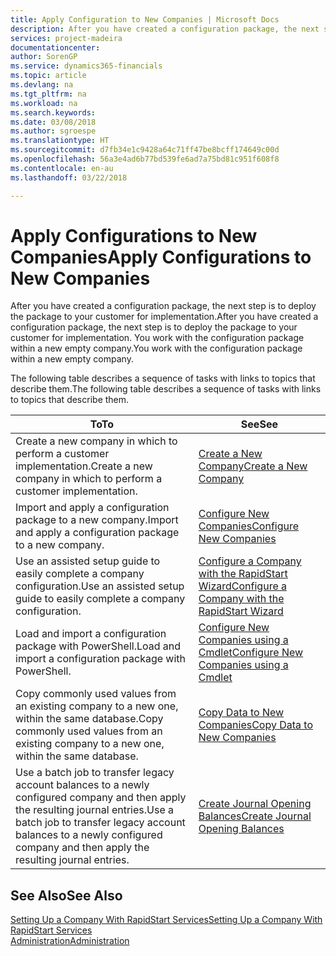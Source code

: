 ```yaml
---
title: Apply Configuration to New Companies | Microsoft Docs
description: After you have created a configuration package, the next step is to deploy the package to your customer for implementation. You use the configuration with a new empty company.
services: project-madeira
documentationcenter: 
author: SorenGP
ms.service: dynamics365-financials
ms.topic: article
ms.devlang: na
ms.tgt_pltfrm: na
ms.workload: na
ms.search.keywords: 
ms.date: 03/08/2018
ms.author: sgroespe
ms.translationtype: HT
ms.sourcegitcommit: d7fb34e1c9428a64c71ff47be8bcff174649c00d
ms.openlocfilehash: 56a3e4ad6b77bd539fe6ad7a75bd81c951f608f8
ms.contentlocale: en-au
ms.lasthandoff: 03/22/2018

---
```

# <a name="apply-configurations-to-new-companies"></a><span data-ttu-id="89dcb-104">Apply Configurations to New Companies</span><span class="sxs-lookup"><span data-stu-id="89dcb-104">Apply Configurations to New Companies</span></span>
<span data-ttu-id="89dcb-105">After you have created a configuration package, the next step is to deploy the package to your customer for implementation.</span><span class="sxs-lookup"><span data-stu-id="89dcb-105">After you have created a configuration package, the next step is to deploy the package to your customer for implementation.</span></span> <span data-ttu-id="89dcb-106">You work with the configuration package within a new empty company.</span><span class="sxs-lookup"><span data-stu-id="89dcb-106">You work with the configuration package within a new empty company.</span></span>  

 <span data-ttu-id="89dcb-107">The following table describes a sequence of tasks with links to topics that describe them.</span><span class="sxs-lookup"><span data-stu-id="89dcb-107">The following table describes a sequence of tasks with links to topics that describe them.</span></span>

|<span data-ttu-id="89dcb-108">**To**</span><span class="sxs-lookup"><span data-stu-id="89dcb-108">**To**</span></span>|<span data-ttu-id="89dcb-109">**See**</span><span class="sxs-lookup"><span data-stu-id="89dcb-109">**See**</span></span>|  
|------------|-------------|  
|<span data-ttu-id="89dcb-110">Create a new company in which to perform a customer implementation.</span><span class="sxs-lookup"><span data-stu-id="89dcb-110">Create a new company in which to perform a customer implementation.</span></span>|[<span data-ttu-id="89dcb-111">Create a New Company</span><span class="sxs-lookup"><span data-stu-id="89dcb-111">Create a New Company</span></span>](admin-how-to-create-a-new-company.md)|  
|<span data-ttu-id="89dcb-112">Import and apply a configuration package to a new company.</span><span class="sxs-lookup"><span data-stu-id="89dcb-112">Import and apply a configuration package to a new company.</span></span>|[<span data-ttu-id="89dcb-113">Configure New Companies</span><span class="sxs-lookup"><span data-stu-id="89dcb-113">Configure New Companies</span></span>](admin-how-to-configure-new-companies.md)|  
|<span data-ttu-id="89dcb-114">Use an assisted setup guide to easily complete a company configuration.</span><span class="sxs-lookup"><span data-stu-id="89dcb-114">Use an assisted setup guide to easily complete a company configuration.</span></span>|[<span data-ttu-id="89dcb-115">Configure a Company with the RapidStart Wizard</span><span class="sxs-lookup"><span data-stu-id="89dcb-115">Configure a Company with the RapidStart Wizard</span></span>](admin-how-to-configure-a-company-with-the-rapidstart-wizard.md)|
|<span data-ttu-id="89dcb-116">Load and import a configuration package with PowerShell.</span><span class="sxs-lookup"><span data-stu-id="89dcb-116">Load and import a configuration package with PowerShell.</span></span>|[<span data-ttu-id="89dcb-117">Configure New Companies using a Cmdlet</span><span class="sxs-lookup"><span data-stu-id="89dcb-117">Configure New Companies using a Cmdlet</span></span>](admin-how-to-configure-new-companies-using-a-cmdlet.md)|
|<span data-ttu-id="89dcb-118">Copy commonly used values from an existing company to a new one, within the same database.</span><span class="sxs-lookup"><span data-stu-id="89dcb-118">Copy commonly used values from an existing company to a new one, within the same database.</span></span>|[<span data-ttu-id="89dcb-119">Copy Data to New Companies</span><span class="sxs-lookup"><span data-stu-id="89dcb-119">Copy Data to New Companies</span></span>](admin-how-to-copy-data-to-new-companies.md)|  
|<span data-ttu-id="89dcb-120">Use a batch job to transfer legacy account balances to a newly configured company and then apply the resulting journal entries.</span><span class="sxs-lookup"><span data-stu-id="89dcb-120">Use a batch job to transfer legacy account balances to a newly configured company and then apply the resulting journal entries.</span></span>|[<span data-ttu-id="89dcb-121">Create Journal Opening Balances</span><span class="sxs-lookup"><span data-stu-id="89dcb-121">Create Journal Opening Balances</span></span>](admin-how-to-create-journal-opening-balances.md)|  

## <a name="see-also"></a><span data-ttu-id="89dcb-122">See Also</span><span class="sxs-lookup"><span data-stu-id="89dcb-122">See Also</span></span>  
[<span data-ttu-id="89dcb-123">Setting Up a Company With RapidStart Services</span><span class="sxs-lookup"><span data-stu-id="89dcb-123">Setting Up a Company With RapidStart Services</span></span>](admin-set-up-a-company-with-rapidstart.md)  
[<span data-ttu-id="89dcb-124">Administration</span><span class="sxs-lookup"><span data-stu-id="89dcb-124">Administration</span></span>](admin-setup-and-administration.md)


